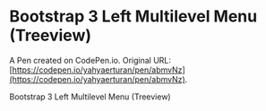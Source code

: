 # Bootstrap 3 Left Multilevel Menu (Treeview)

A Pen created on CodePen.io. Original URL: [https://codepen.io/yahyaerturan/pen/abmvNz](https://codepen.io/yahyaerturan/pen/abmvNz).

Bootstrap 3 Left Multilevel Menu (Treeview)